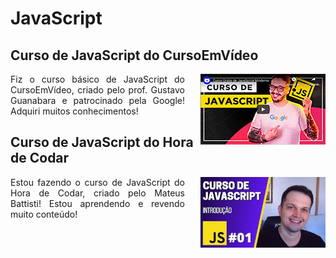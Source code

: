 # JavaScript

 ## Curso de JavaScript do CursoEmVídeo 
 <a href="https://www.youtube.com/watch?v=BXqUH86F-kA&list=PLntvgXM11X6pi7mW0O4ZmfUI1xDSIbmTm"><img src="thumb-js.png" align="right" alt="Thumbnail Curso JavaScript do Curso em Vídeo"></a>

<p style="text-align:justify; padding-right:225px ">Fiz o curso básico de JavaScript do CursoEmVídeo, criado pelo prof. Gustavo Guanabara e patrocinado pela Google! Adquiri muitos conhecimentos!</p>



## Curso de JavaScript do Hora de Codar
<a href="https://www.youtube.com/watch?v=TkD0QMyBa28&list=PLnDvRpP8BneysKU8KivhnrVaKpILD3gZ6&index=1"><img src="thumbnail-horadedcodar-m.png" align="right" alt="Thumbnail Curso JavaScript do Hora de Codar"></a>

<p style="text-align:justify; padding-right:225px ">Estou fazendo o curso de JavaScript do Hora de Codar, criado pelo Mateus Battisti! Estou aprendendo e revendo muito conteúdo!</p>

